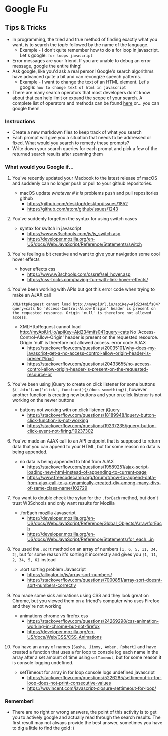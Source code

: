 # Google Fu

## Tips & Tricks

* In programming, the tried and true method of finding exactly what you want, is to search the _topic_ followed by the name of the language.
    * Example - I don't quite remember how to do a for loop in javascript. Let's google: `for loops javascript`
* Error messages are your friend. If you are unable to debug an error message, google the entire thing!
* Ask google, like you'd ask a real person! Google's search algorithms have advanced quite a bit and can recongize speech patterns.
    * Example - I want to change the text of an HTML element. Let's google: `how to change text of html in javascript`
* There are many search operators that most developers don't know about that can help limit or expand the scope of your search. A complete list of operators and methods can be found [here](https://ahrefs.com/blog/google-advanced-search-operators/) or... you can google them!

### Instructions

* Create a new markdown files to keep track of what you search
* Each prompt will give you a situation that needs to be addressed or fixed. What would you search to remedy these prompts?
* Write down your search queries for each prompt and pick a few of the returned search results after scanning them

### What would you Google if...

1. You've recently updated your Macbook to the latest release of macOS and suddenly can no longer push or pull to your github repositories. 
    * macOS update *whatever # it is* problems push and pull repositories github
        - https://github.com/desktop/desktop/issues/1852
        - https://github.com/atom/github/issues/1243

2. You've suddenly forgetten the syntax for using switch cases
    * syntax for switch in javascript
        - https://www.w3schools.com/js/js_switch.asp
        - https://developer.mozilla.org/en-US/docs/Web/JavaScript/Reference/Statements/switch

3. You're feeling a bit creative and want to give your navigation some cool hover effects
    * hover effects css
        - https://www.w3schools.com/cssref/sel_hover.asp
        - https://css-tricks.com/having-fun-with-link-hover-effects/

4. You've been working with APIs but got this error code when trying to make an AJAX call
    ```
    XMLHttpRequest cannot load http://myApiUrl.io/apiKey=Ajd234mifs04?query=cats No 'Access-Control-Allow-Origin' header is present on the requested resource. Origin 'null' is therefore not allowed access.
    ```
    * XMLHttpRequest cannot load http://myApiUrl.io/apiKey=Ajd234mifs04?query=cats No 'Access-Control-Allow-Origin' header is present on the requested resource. Origin 'null' is therefore not allowed access. error code AJAX
        - https://stackoverflow.com/questions/20035101/why-does-my-javascript-get-a-no-access-control-allow-origin-header-is-present?lq=1
        - https://stackoverflow.com/questions/20433655/no-access-control-allow-origin-header-is-present-on-the-requested-resource-or

5. You've been using jQuery to create on click listener for some buttons `$('.btn').on('click', function(){//does something})`, however another function is creating new buttons and your on.click listener is not working on the newer buttons
    * buttons not working with on.click listener jQuery
        - https://stackoverflow.com/questions/18189948/jquery-button-click-function-is-not-working
        - https://stackoverflow.com/questions/19237235/jquery-button-click-event-not-firing/19237302

6. You've made an AJAX call to an API endpoint that is supposed to return data that you can append to your HTML, but for some reason no data is being appended.
    * no data is being appended to html from AJAX
        - https://stackoverflow.com/questions/19589251/ajax-script-loading-new-html-instead-of-appending-to-current-page
        - https://www.freecodecamp.org/forum/t/how-to-append-data-from-ajax-call-to-a-dynamically-created-div-among-many-divs-of-same-class-name/102729

7. You want to double check the sytax for the `.forEach` method, but don't trust W3Schools and only want results for Mozilla
    * .forEach mozilla Javascript
        - https://developer.mozilla.org/en-US/docs/Web/JavaScript/Reference/Global_Objects/Array/forEach
        - https://developer.mozilla.org/en-US/docs/Web/JavaScript/Reference/Statements/for_each...in

8. You used the `.sort` method on an array of numbers `[1, 6, 5, 11, 34, 2]`, but for some reason it's sorting it incorrectly and gives you `[1, 11, 2, 34, 5, 6]` instead
    * .sort sorting problem Javascript 
        - https://alligator.io/js/array-sort-numbers/
        - https://stackoverflow.com/questions/7000851/array-sort-doesnt-sort-numbers-correctly

9. You made some sick animations using CSS and they look great on Chrome, but you viewed them on a friend's computer who uses Firefox and they're not working
    * animations chrome vs firefox css
        - https://stackoverflow.com/questions/24269298/css-animation-working-in-chrome-but-not-firefox
        - https://developer.mozilla.org/en-US/docs/Web/CSS/CSS_Animations

10. You have an array of names `[Sasha, Jimmy, Amber, Robert]` and have created a function that uses a for loop to console log each name in the array after a set amount of time using `setTimeout`, but for some reason it is console logging undefined.
    * setTimeout for array in for loop console logs undefined javascript
        - https://stackoverflow.com/questions/5226285/settimeout-in-for-loop-does-not-print-consecutive-values
        - https://wsvincent.com/javascript-closure-settimeout-for-loop/

### Remember!

* There are no right or wrong answers, the point of this activity is to get you to actively google and actually read through the search results. The first result may not always provide the best answer, sometimes you have to dig a little to find the gold :)

